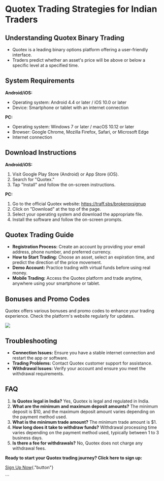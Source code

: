 # Quotex Trading Strategies for Indian Traders

## Understanding Quotex Binary Trading

-   Quotex is a leading binary options platform offering a user-friendly
    interface.
-   Traders predict whether an asset\'s price will be above or below a
    specific level at a specified time.

## System Requirements

**Android/iOS:**

-   Operating system: Android 4.4 or later / iOS 10.0 or later
-   Device: Smartphone or tablet with an internet connection

**PC:**

-   Operating system: Windows 7 or later / macOS 10.12 or later
-   Browser: Google Chrome, Mozilla Firefox, Safari, or Microsoft Edge
-   Internet connection

## Download Instructions

**Android/iOS:**

1.  Visit Google Play Store (Android) or App Store (iOS).
2.  Search for "Quotex."
3.  Tap "Install" and follow the on-screen instructions.

**PC:**

1.  Go to the official Quotex website: https://traff.sbs/brokerqxsignup
2.  Click on "Download" at the top of the page.
3.  Select your operating system and download the appropriate file.
4.  Install the software and follow the on-screen prompts.

## Quotex Trading Guide

-   **Registration Process:** Create an account by providing your email
    address, phone number, and preferred currency.
-   **How to Start Trading:** Choose an asset, select an expiration
    time, and predict the direction of the price movement.
-   **Demo Account:** Practice trading with virtual funds before using
    real money.
-   **Mobile Trading:** Access the Quotex platform and trade anytime,
    anywhere using your smartphone or tablet.

## Bonuses and Promo Codes

Quotex offers various bonuses and promo codes to enhance your trading
experience. Check the platform\'s website regularly for updates.

[![](https://static.quotex.io/files/4_en/300_250.jpg)](https://traff.sbs/brokerqxlid)

## Troubleshooting

-   **Connection Issues:** Ensure you have a stable internet connection
    and restart the app or software.
-   **Trading Problems:** Contact Quotex customer support for
    assistance.
-   **Withdrawal Issues:** Verify your account and ensure you meet the
    withdrawal requirements.

## FAQ

1.  **Is Quotex legal in India?** Yes, Quotex is legal and regulated in
    India.
2.  **What are the minimum and maximum deposit amounts?** The minimum
    deposit is \$10, and the maximum deposit amount varies depending on
    the payment method used.
3.  **What is the minimum trade amount?** The minimum trade amount is
    \$1.
4.  **How long does it take to withdraw funds?** Withdrawal processing
    time varies depending on the payment method used, typically between
    1 to 3 business days.
5.  **Is there a fee for withdrawals?** No, Quotex does not charge any
    withdrawal fees.

**Ready to start your Quotex trading journey? Click here to sign up:**

[Sign Up Now](\%22https://traff.sbs/brokerqxsignup\%22){."button"}

\`\`\`

